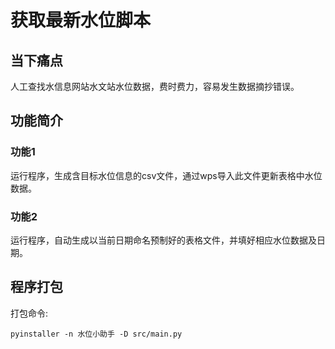 # 获取最新水位脚本

## 当下痛点
人工查找水信息网站水文站水位数据，费时费力，容易发生数据摘抄错误。


## 功能简介

### 功能1
运行程序，生成含目标水位信息的csv文件，通过wps导入此文件更新表格中水位数据。

### 功能2
运行程序，自动生成以当前日期命名预制好的表格文件，并填好相应水位数据及日期。


## 程序打包
打包命令:
```shell
pyinstaller -n 水位小助手 -D src/main.py
```
